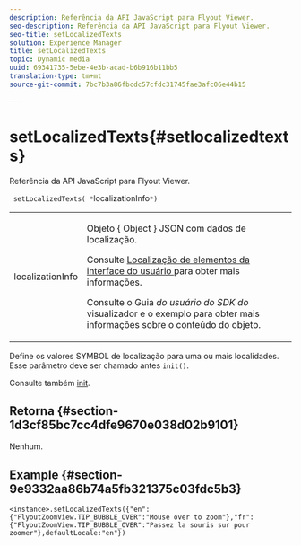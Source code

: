 ```yaml
---
description: Referência da API JavaScript para Flyout Viewer.
seo-description: Referência da API JavaScript para Flyout Viewer.
seo-title: setLocalizedTexts
solution: Experience Manager
title: setLocalizedTexts
topic: Dynamic media
uuid: 69341735-5ebe-4e3b-acad-b6b916b11bb5
translation-type: tm+mt
source-git-commit: 7bc7b3a86fbcdc57cfdc31745fae3afc06e44b15

---
```



# setLocalizedTexts{#setlocalizedtexts}

Referência da API JavaScript para Flyout Viewer.

` setLocalizedTexts( *`localizationInfo`*)`

<table id="table_896DFF34A68A403DB93A6D597461A573"> 
 <tbody> 
  <tr> 
   <td colname="col1"> <p> <span class="codeph"> <span class="varname"> localizationInfo </span></span> </p> </td> 
   <td colname="col2"> <p> Objeto { <span class="codeph"> Object </span>} JSON com dados de localização. </p> <p>Consulte <a href="../../../c-html5-s7-aem-asset-viewers/c-html5-flyout-viewer-20-about/c-html5-flyout-viewer-20-localization.md#concept-6c8e58c611934e93ae3f211f46e15c27" format="dita" scope="local"> Localização de elementos da interface do usuário </a> para obter mais informações. </p> <p>Consulte o Guia <i>do usuário do SDK do</i> visualizador e o exemplo para obter mais informações sobre o conteúdo do objeto. </p> </td> 
  </tr> 
 </tbody> 
</table>

Define os valores SYMBOL de localização para uma ou mais localidades. Esse parâmetro deve ser chamado antes `init()`.

Consulte também [init](../../../c-html5-s7-aem-asset-viewers/c-html5-video-reference/c-html5-video-viewer-20-javascriptapiref/r-html5-video-viewer-20-javascriptapiref-init.md#reference-3b570ba8b35045d6b30fb178c21a66c6).

## Retorna {#section-1d3cf85bc7cc4dfe9670e038d02b9101}

Nenhum.

## Example {#section-9e9332aa86b74a5fb321375c03fdc5b3}

```
<instance>.setLocalizedTexts({"en":{"FlyoutZoomView.TIP_BUBBLE_OVER":"Mouse over to zoom"},"fr":{"FlyoutZoomView.TIP_BUBBLE_OVER":"Passez la souris sur pour zoomer"},defaultLocale:"en"})
```

